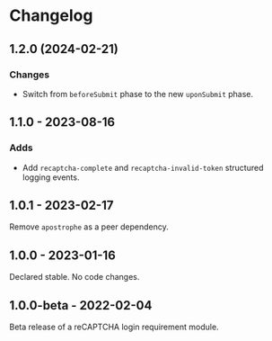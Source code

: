 # Changelog

## 1.2.0 (2024-02-21)

### Changes

- Switch from `beforeSubmit` phase to the new `uponSubmit` phase.

## 1.1.0 - 2023-08-16

### Adds

- Add `recaptcha-complete` and `recaptcha-invalid-token` structured logging events.

## 1.0.1 - 2023-02-17

Remove `apostrophe` as a peer dependency.

## 1.0.0 - 2023-01-16

Declared stable. No code changes.

## 1.0.0-beta - 2022-02-04

Beta release of a reCAPTCHA login requirement module.
